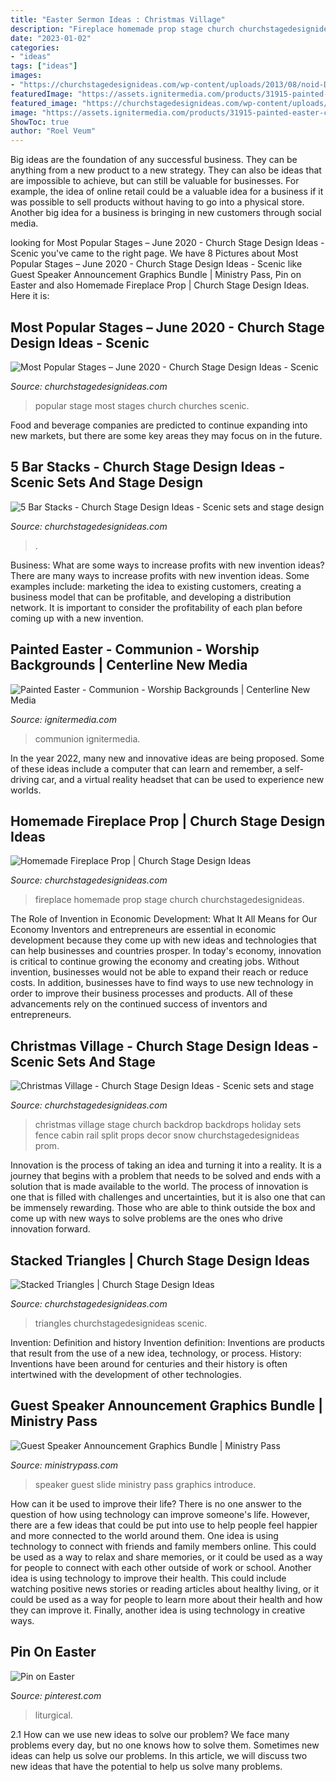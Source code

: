 ```yaml
---
title: "Easter Sermon Ideas : Christmas Village"
description: "Fireplace homemade prop stage church churchstagedesignideas"
date: "2023-01-02"
categories:
- "ideas"
tags: ["ideas"]
images:
- "https://churchstagedesignideas.com/wp-content/uploads/2013/08/noid-DSC_0049.jpg"
featuredImage: "https://assets.ignitermedia.com/products/31915-painted-easter-communion/preview/image"
featured_image: "https://churchstagedesignideas.com/wp-content/uploads/2013/08/noid-DSC_0049.jpg"
image: "https://assets.ignitermedia.com/products/31915-painted-easter-communion/preview/image"
ShowToc: true
author: "Roel Veum"
---
```



Big ideas are the foundation of any successful business. They can be anything from a new product to a new strategy. They can also be ideas that are impossible to achieve, but can still be valuable for businesses. For example, the idea of online retail could be a valuable idea for a business if it was possible to sell products without having to go into a physical store. Another big idea for a business is bringing in new customers through social media.

	

		
looking for Most Popular Stages – June 2020 - Church Stage Design Ideas - Scenic you've came to the right page. We have 8 Pictures about Most Popular Stages – June 2020 - Church Stage Design Ideas - Scenic like Guest Speaker Announcement Graphics Bundle | Ministry Pass, Pin on Easter and also Homemade Fireplace Prop | Church Stage Design Ideas. Here it is:
		
    
## Most Popular Stages – June 2020 - Church Stage Design Ideas - Scenic

<img loading=lazy src="https://churchstagedesignideas.com/wp-content/uploads/2020/07/most-popular-stage-design-ideas.jpg" onerror="this.onerror=null;this.src='https://tse4.mm.bing.net/th?id=OIP.2O5SDMOwHc_If7a5CFdpoQHaDt&amp;pid=15.1';" alt="Most Popular Stages – June 2020 - Church Stage Design Ideas - Scenic">

_Source: churchstagedesignideas.com_

>popular stage most stages church churches scenic. 

	

Food and beverage companies are predicted to continue expanding into new markets, but there are some key areas they may focus on in the future.

    
## 5 Bar Stacks - Church Stage Design Ideas - Scenic Sets And Stage Design

<img loading=lazy src="https://churchstagedesignideas.com/wp-content/uploads/2014/10/5-bar-stacks-stage-design.jpg" onerror="this.onerror=null;this.src='https://tse2.mm.bing.net/th?id=OIP.sPi1eAVUQWmmk4OAiiFyYQHaDt&amp;pid=15.1';" alt="5 Bar Stacks - Church Stage Design Ideas - Scenic sets and stage design">

_Source: churchstagedesignideas.com_

>. 

	

Business: What are some ways to increase profits with new invention ideas?
There are many ways to increase profits with new invention ideas. Some examples include: marketing the idea to existing customers, creating a business model that can be profitable, and developing a distribution network. It is important to consider the profitability of each plan before coming up with a new invention.

    
## Painted Easter - Communion - Worship Backgrounds | Centerline New Media

<img loading=lazy src="https://assets.ignitermedia.com/products/31915-painted-easter-communion/preview/image" onerror="this.onerror=null;this.src='https://tse3.mm.bing.net/th?id=OIP.ViE6Zr64Ok6XIky8OTIDagHaEK&amp;pid=15.1';" alt="Painted Easter - Communion - Worship Backgrounds | Centerline New Media">

_Source: ignitermedia.com_

>communion ignitermedia. 

	

In the year 2022, many new and innovative ideas are being proposed. Some of these ideas include a computer that can learn and remember, a self-driving car, and a virtual reality headset that can be used to experience new worlds.

    
## Homemade Fireplace Prop | Church Stage Design Ideas

<img loading=lazy src="http://www.churchstagedesignideas.com/wp-content/uploads/2014/12/Homemade-Fireplace-Prop-Stage-Design.jpg" onerror="this.onerror=null;this.src='https://tse3.mm.bing.net/th?id=OIP.Edjp1Z9ygELuQFz1-rJAwgHaDB&amp;pid=15.1';" alt="Homemade Fireplace Prop | Church Stage Design Ideas">

_Source: churchstagedesignideas.com_

>fireplace homemade prop stage church churchstagedesignideas. 

	

The Role of Invention in Economic Development: What It All Means for Our Economy
Inventors and entrepreneurs are essential in economic development because they come up with new ideas and technologies that can help businesses and countries prosper. In today's economy, innovation is critical to continue growing the economy and creating jobs. Without invention, businesses would not be able to expand their reach or reduce costs. In addition, businesses have to find ways to use new technology in order to improve their business processes and products. All of these advancements rely on the continued success of inventors and entrepreneurs.

    
## Christmas Village - Church Stage Design Ideas - Scenic Sets And Stage

<img loading=lazy src="https://churchstagedesignideas.com/wp-content/uploads/2013/08/noid-DSC_0049.jpg" onerror="this.onerror=null;this.src='https://tse4.mm.bing.net/th?id=OIP.2TLlctv-9cFfVNsP-mlC_gHaE8&amp;pid=15.1';" alt="Christmas Village - Church Stage Design Ideas - Scenic sets and stage">

_Source: churchstagedesignideas.com_

>christmas village stage church backdrop backdrops holiday sets fence cabin rail split props decor snow churchstagedesignideas prom. 

	

Innovation is the process of taking an idea and turning it into a reality. It is a journey that begins with a problem that needs to be solved and ends with a solution that is made available to the world. The process of innovation is one that is filled with challenges and uncertainties, but it is also one that can be immensely rewarding. Those who are able to think outside the box and come up with new ways to solve problems are the ones who drive innovation forward.

    
## Stacked Triangles | Church Stage Design Ideas

<img loading=lazy src="http://www.churchstagedesignideas.com/wp-content/uploads/2013/10/Stacked-Triangles-Stage-Design.jpg" onerror="this.onerror=null;this.src='https://tse1.mm.bing.net/th?id=OIP.dGU2giu3hUOfaMl9alJuXwHaDL&amp;pid=15.1';" alt="Stacked Triangles | Church Stage Design Ideas">

_Source: churchstagedesignideas.com_

>triangles churchstagedesignideas scenic. 

	

Invention: Definition and history
Invention definition: Inventions are products that result from the use of a new idea, technology, or process. History: Inventions have been around for centuries and their history is often intertwined with the development of other technologies.

    
## Guest Speaker Announcement Graphics Bundle | Ministry Pass

<img loading=lazy src="https://ministrypass-prod.s3.amazonaws.com/uploads/2020/04/Guest-Speaker-Adult_Low-Res-Web-Slide.jpg" onerror="this.onerror=null;this.src='https://tse2.mm.bing.net/th?id=OIP.W_qIBbfilbgPt50rM2sl7wHaEL&amp;pid=15.1';" alt="Guest Speaker Announcement Graphics Bundle | Ministry Pass">

_Source: ministrypass.com_

>speaker guest slide ministry pass graphics introduce. 

	

How can it be used to improve their life?
There is no one answer to the question of how using technology can improve someone's life. However, there are a few ideas that could be put into use to help people feel happier and more connected to the world around them. One idea is using technology to connect with friends and family members online. This could be used as a way to relax and share memories, or it could be used as a way for people to connect with each other outside of work or school. Another idea is using technology to improve their health. This could include watching positive news stories or reading articles about healthy living, or it could be used as a way for people to learn more about their health and how they can improve it. Finally, another idea is using technology in creative ways.

    
## Pin On Easter

<img loading=lazy src="https://i.pinimg.com/736x/fc/f8/03/fcf80351ceb5e1b48a3937851d37d8db.jpg" onerror="this.onerror=null;this.src='https://tse3.mm.bing.net/th?id=OIP.vbYpJBQMRuJWKy8ced277gHaKK&amp;pid=15.1';" alt="Pin on Easter">

_Source: pinterest.com_

>liturgical. 

	

2.1 How can we use new ideas to solve our problem?
We face many problems every day, but no one knows how to solve them. Sometimes new ideas can help us solve our problems. In this article, we will discuss two new ideas that have the potential to help us solve many problems.

